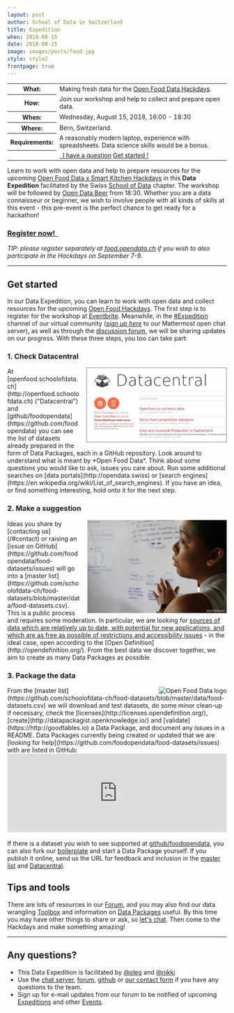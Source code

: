 ```yaml
---
layout: post
author: School of Data in Switzerland
title: Expedition
when: 2018-08-15
date: 2018-08-15
image: images/posts/food.jpg
style: style2
frontpage: true
---
```


<table>
<tr><th>What:</th><td>Making fresh data for the <a href="https://food.opendata.ch/#hackdays">Open Food Data Hackdays</a>.</td></tr>
<tr><th>How:</th><td>Join our workshop and help to collect and prepare open data.</td></tr>
<tr><th>When:</th><td>Wednesday, August 15, 2018, 16:00 - 18:30</td></tr>
<tr><th>Where:</th><td>Bern, Switzerland.</td></tr>
<tr><th>Requirements:</th><td>A reasonably modern laptop, experience with spreadsheets. Data science skills would be a bonus.</td></tr>
<tr><th></th><td><a href="/#contact" class="button"><i style="color:blue" class="fa fa-question-circle-o" aria-hidden="true"></i>&nbsp; I have a question</a>&nbsp;<a href="#getstarted" class="button">Get started ! <i style="color:#ed0" class="fa fa-lemon-o" aria-hidden="true"></i> <i style="color:#5d5" class="fa fa-lightbulb-o" aria-hidden="true"></i> <i style="color:#ff6943" class="fa fa-cutlery" aria-hidden="true"></i></a></td></tr>
</table>

<a name="register"></a>

Learn to work with open data and help to prepare resources for the upcoming [Open Food Data x Smart Kitchen Hackdays](https://hack.opendata.ch/event/21) in this **Data Expedition** facilitated by the Swiss [School of Data](https://schoolofdata.ch) chapter. The workshop will be followed by [Open Data Beer](https://opendatabeer.ch) from 18:30. Whether you are a data connaisseur or beginner, we wish to involve people with all kinds of skills at this event - this pre-event is the perfect chance to get ready for a hackathon!

### <a href="https://www.eventbrite.de/e/food-data-prep-expedition-tickets-48829204465" class="button special">Register now! &nbsp;<i style="color:#ed0" class="fa fa-lemon-o fa-5" aria-hidden="true"></i></a>

*TIP: please register separately at [food.opendata.ch](http://food.opendata.ch) if you wish to  also participate in the Hackdays on September 7-9.*

---

<a name="getstarted"></a>
## Get started

In our Data Expedition, you can learn to work with open data and collect resources for the upcoming [Open Food Hackdays](http://food.opendata.ch). The first step is to register for the workshop at [Eventbrite](https://www.eventbrite.de/e/food-data-prep-expedition-tickets-48829204465). Meanwhile, in the [#Expedition](https://team.opendata.ch/food/channels/expedition) channel of our virtual community (*[sign up here](https://team.opendata.ch/signup_user_complete/?id=d5sor7paep8gtxtbah94yozjea)* to our Mattermost open chat server), as well as through the [discussion forum](https://forum.schoolofdata.ch/t/7-9-9-open-food-data-x-smart-kitchen-hackdays/422), we will be sharing updates on our progress. With these three steps, you too can take part:

### 1. Check Datacentral

<img align="right" style="margin-left:1em; border:1px solid grey" title="Screenshot of Datacentral" src="/images/posts/food-dc.jpg" width="320">
At [openfood.schoolofdata.ch](http://openfood.schoolofdata.ch) ("Datacentral") and [github/foodopendata](https://github.com/foodopendata) you can see the list of datasets already prepared in the form of Data Packages, each in a GitHub repository. Look around to understand what is meant by *Open Food Data*. Think about some questions you would like to ask, issues you care about. Run some additional searches on [data portals](http://opendata.swiss) or [search engines](https://en.wikipedia.org/wiki/List_of_search_engines). If you have an idea, or find something interesting, hold onto it for the next step.

### 2. Make a suggestion

<img align="right" style="margin-left:1em" title="Angelica by Sylvia Fredriksson" src="/images/camps/Angelica_sm_attributed.jpg" width="320">
Ideas you share by [contacting us](/#contact) or raising an [issue on GitHub](https://github.com/foodopendata/food-datasets/issues) will go into a [master list](https://github.com/schoolofdata-ch/food-datasets/blob/master/data/food-datasets.csv). This is a public process and requires some moderation. In particular, we are looking for <u>sources of data which are relatively up to date, with potential for new applications, and which are as free as possible of restrictions and accessibility issues</u> - in the ideal case, open according to the [Open Definition](http://opendefinition.org/). From the best data we discover together, we aim to create as many Data Packages as possible.

### 3. Package the data

<img align="right" style="margin-left:1em" title="Open Food Data logo" src="https://food.opendata.ch/wp-content/themes/food.opendata.ch/images/logo.png">
From the [master list](https://github.com/schoolofdata-ch/food-datasets/blob/master/data/food-datasets.csv) we will download and test datasets, do some minor clean-up if necessary, check the [licenses](http://licenses.opendefinition.org/), [create](http://datapackagist.openknowledge.io/) and [validate](https://http://goodtables.io) a Data Package, and document any issues in a README. Data Packages currently being created or updated that we are [looking for help](https://github.com/foodopendata/food-datasets/issues) with are listed in GitHub:
<iframe src="https://azu.github.io/github-issue-widget/?owner=foodopendata&repo=food-datasets&limit=5&random" allowtransparency="true" frameborder="0" scrolling="0" width="100%" height="180"></iframe>

If there is a dataset you wish to see supported at [github/foodopendata](https://github.com/foodopendata), you can also fork our [boilerplate](https://github.com/schoolofdata-ch/datapackage-boilerplate) and start a Data Package yourself. If you publish it online, send us the URL for feedback and inclusion in the [master list](https://github.com/schoolofdata-ch/food-datasets/blob/master/data/food-datasets.csv) and [Datacentral](http://openfood.schoolofdata.ch).

## Tips and tools

There are lots of resources in our [Forum](https://forum.schoolofdata.ch), and you may also find our data wrangling [Toolbox](http://toolbox.schoolofdata.ch) and information on [Data Packages](http://openfood.schoolofdata.ch/about/) useful. By this time you may have other things to share or ask, so [let's chat](/#contact). Then come to the Hackdays and make something amazing!

---
<a name="contact"></a>
## Any questions?

- This Data Expedition is facilitated by [@oleg](https://forum.schoolofdata.ch/users/oleg/) and [@nikki](https://forum.schoolofdata.ch/users/nikki/)
- Use the [chat server](https://team.opendata.ch), [forum](https://forum.schoolofdata.ch), [github](https://github.com/foodopendata/food-datasets/issues) or [our contact form](http://schoolofdata.ch#contact) if you have any questions to the team.
- Sign up for e-mail updates from our forum to be notified of upcoming [Expeditions](https://forum.schoolofdata.ch/c/expeditions) and other [Events](https://forum.schoolofdata.ch/c/events).
